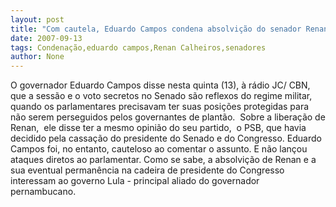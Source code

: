 ```yaml
---
layout: post
title: "Com cautela, Eduardo Campos condena absolvição do senador Renan Calheiros"
date: 2007-09-13
tags: Condenação,eduardo campos,Renan Calheiros,senadores
author: None
---
```

O governador Eduardo Campos disse nesta quinta (13), &agrave; r&aacute;dio JC/ CBN, que&nbsp;a sess&atilde;o e o voto secretos no Senado s&atilde;o reflexos do regime militar, quando os parlamentares precisavam&nbsp;ter suas posi&ccedil;&otilde;es protegidas para n&atilde;o serem perseguidos pelos governantes de plant&atilde;o.&nbsp;
Sobre a libera&ccedil;&atilde;o de Renan,&nbsp;&nbsp;ele disse ter a mesmo opini&atilde;o do seu partido,&nbsp; o PSB, que havia decidido pela cassa&ccedil;&atilde;o do presidente do Senado e do Congresso. Eduardo Campos foi, no entanto, cauteloso ao comentar o assunto. E n&atilde;o lan&ccedil;ou ataques diretos ao parlamentar. 
Como se sabe, a absolvi&ccedil;&atilde;o de Renan e a sua eventual perman&ecirc;ncia na cadeira de presidente do Congresso interessam ao governo Lula - principal aliado do governador pernambucano. 